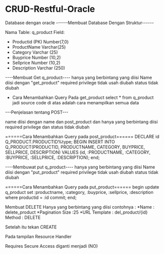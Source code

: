# CRUD-Restful-Oracle

Database dengan oracle
------Membuat Database Dengan Struktur------

Nama Table: q_product
Field: 
- Productid (PK) Number(7,0)
- ProductName Varchar(25)
- Category Varchar (25)
- Buyprice Number (10,2)
- Sellprice Number (10,2)
- Description Varchar (250)

----Membuat Get q_product----
hanya yang berbintang yang diisi
Name diisi dengan "get_product"
required privilege tidak usah diubah
status tidak diubah

- Cara Menambahkan Query Pada get_product
select * from q_product
jadi source code di atas adalah cara menampilkan semua data

---Penjelasan tentang POST---

name diisi dengan name dan post_product dan hanya yang berbintang diisi
required privilege dan status tidak diubah

======Cara Menambahkan Query pada post_product======
DECLARE
  id Q_PRODUCT.PRODUCTID%type;
BEGIN
  INSERT INTO Q_PRODUCT(PRODUCTID, PRODUCTNAME, CATEGORY, BUYPRICE, SELLPRICE, DESCRIPTION)
  VALUES (id, :PRODUCTNAME, :CATEGORY, :BUYPRICE, :SELLPRICE, :DESCRIPTION);
end;

----Membuwat put q_product---- 
hanya yang berbintang yang diisi 
Name diisi dengan "put_product" 
required privilege tidak usah diubah 
status tidak diubah

======Cara Menambahkan Query pada put_product======
begin
update q_product set :productname, :category, :buyprice, :sellprice, :description where productid = :id
commit;
end;

Membuat DELETE
Hanya yang berbintang yang diisi
contohnya :
*Name : delete_product
*Pagination Size :25
*URL Template : del_product/{id}
Method : DELETE

Setelah itu tekan CREATE

Pada tampilan Resource Handler 

Requires Secure Access diganti menjadi (NO)
